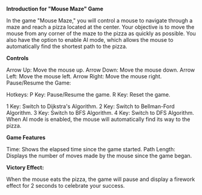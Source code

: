 **Introduction for "Mouse Maze" Game**

In the game "Mouse Maze," you will control a mouse to navigate through a maze and reach a pizza located at the center. Your objective is to move the mouse from any corner of the maze to the pizza as quickly as possible. You also have the option to enable AI mode, which allows the mouse to automatically find the shortest path to the pizza.

**Controls**

Arrow Up: Move the mouse up.
Arrow Down: Move the mouse down.
Arrow Left: Move the mouse left.
Arrow Right: Move the mouse right.
Pause/Resume the Game:

Hotkeys:
P Key: Pause/Resume the game.
R Key: Reset the game.

1 Key: Switch to Dijkstra's Algorithm.
2 Key: Switch to Bellman-Ford Algorithm.
3 Key: Switch to BFS Algorithm.
4 Key: Switch to DFS Algorithm.
When AI mode is enabled, the mouse will automatically find its way to the pizza.

**Game Features**

Time: Shows the elapsed time since the game started.
Path Length: Displays the number of moves made by the mouse since the game began.

**Victory Effect:**

When the mouse eats the pizza, the game will pause and display a firework effect for 2 seconds to celebrate your success.